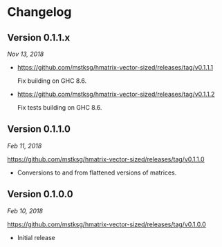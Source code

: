 Changelog
=========

Version 0.1.1.x
---------------

*Nov 13, 2018*

*   <https://github.com/mstksg/hmatrix-vector-sized/releases/tag/v0.1.1.1>
    
    Fix building on GHC 8.6.

*   <https://github.com/mstksg/hmatrix-vector-sized/releases/tag/v0.1.1.2>
    
    Fix tests building on GHC 8.6.

Version 0.1.1.0
---------------

*Feb 11, 2018*

<https://github.com/mstksg/hmatrix-vector-sized/releases/tag/v0.1.1.0>

*   Conversions to and from flattened versions of matrices.

Version 0.1.0.0
---------------

*Feb 10, 2018*

<https://github.com/mstksg/hmatrix-vector-sized/releases/tag/v0.1.0.0>

*   Initial release
